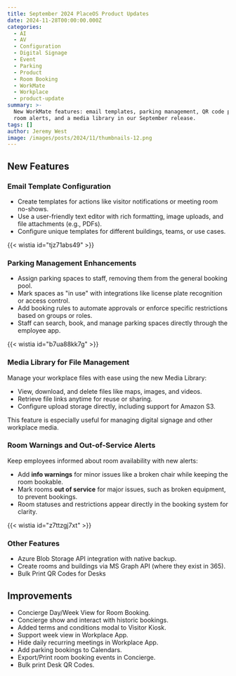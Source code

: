 ```yaml
---
title: September 2024 PlaceOS Product Updates
date: 2024-11-28T00:00:00.000Z
categories:
  - AI
  - AV
  - Configuration
  - Digital Signage
  - Event
  - Parking
  - Product
  - Room Booking
  - WorkMate
  - Workplace
  - product-update
summary: >-
  New WorkMate features: email templates, parking management, QR code printing,
  room alerts, and a media library in our September release.
tags: []
author: Jeremy West
image: /images/posts/2024/11/thumbnails-12.png
---
```

New Features
------------

### Email Template Configuration

*   Create templates for actions like visitor notifications or meeting room no-shows.
*   Use a user-friendly text editor with rich formatting, image uploads, and file attachments (e.g., PDFs).
*   Configure unique templates for different buildings, teams, or use cases.

{{< wistia id="tjz71abs49" >}}‍

### Parking Management Enhancements

*   Assign parking spaces to staff, removing them from the general booking pool.
*   Mark spaces as "in use" with integrations like license plate recognition or access control.
*   Add booking rules to automate approvals or enforce specific restrictions based on groups or roles.
*   Staff can search, book, and manage parking spaces directly through the employee app.

{{< wistia id="b7ua88kk7g" >}}‍

### **Media Library for File Management**

Manage your workplace files with ease using the new Media Library:

*   View, download, and delete files like maps, images, and videos.
*   Retrieve file links anytime for reuse or sharing.
*   Configure upload storage directly, including support for Amazon S3.

This feature is especially useful for managing digital signage and other workplace media.

### **Room Warnings and Out-of-Service Alerts**

Keep employees informed about room availability with new alerts:

*   Add **info warnings** for minor issues like a broken chair while keeping the room bookable.
*   Mark rooms **out of service** for major issues, such as broken equipment, to prevent bookings.
*   Room statuses and restrictions appear directly in the booking system for clarity.

{{< wistia id="z7ttzgj7xt" >}}‍

### Other Features

*   Azure Blob Storage API integration with native backup.
*   Create rooms and buildings via MS Graph API (where they exist in 365).
*   Bulk Print QR Codes for Desks

Improvements
------------

*   Concierge Day/Week View for Room Booking.
*   Concierge show and interact with historic bookings.
*   Added terms and conditions modal to Visitor Kiosk.
*   Support week view in Workplace App.
*   Hide daily recurring meetings in Workplace App.
*   Add parking bookings to Calendars.
*   Export/Print room booking events in Concierge.
*   Bulk print Desk QR Codes.
